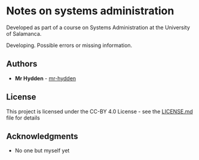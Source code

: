 # Notes on systems administration

Developed as part of a course on Systems Administration at the University of
Salamanca.

Developing. Possible errors or missing information.

## Authors

* **Mr Hydden** - [mr-hydden](https://github.com/mr-hydden)

## License

This project is licensed under the CC-BY 4.0 License - see the [LICENSE.md](LICENSE.md) file for details

## Acknowledgments

* No one but myself yet
